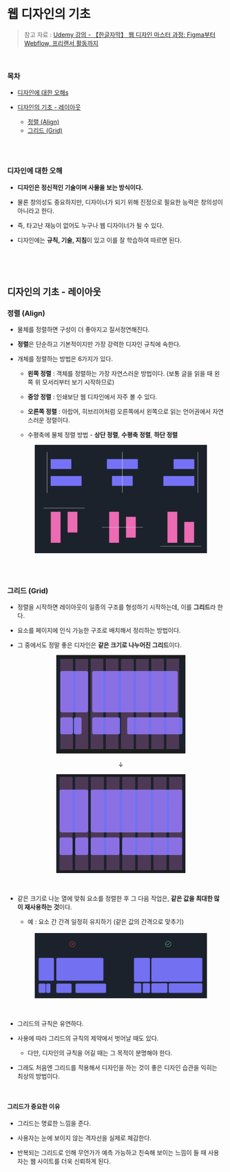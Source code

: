 # 웹 디자인의 기초

> 참고 자료 : <a href="https://www.udemy.com/course/web-design-figma-webflow-freelancing">Udemy 강의 - 【한글자막】 웹 디자인 마스터 과정: Figma부터 Webflow, 프리랜서 활동까지</a>

<br/>

### 목차

- <a href="https://github.com/SangYoonLee1231/TIL/blob/main/Web_Design/web_design_basic.md#%EB%94%94%EC%9E%90%EC%9D%B8%EC%97%90-%EB%8C%80%ED%95%9C-%EC%98%A4%ED%95%B4">디자인에 대한 오해s</a>
- <a href="https://github.com/SangYoonLee1231/TIL/blob/main/Web_Design/web_design_basic.md#%EB%94%94%EC%9E%90%EC%9D%B8%EC%9D%98-%EA%B8%B0%EC%B4%88---%EB%A0%88%EC%9D%B4%EC%95%84%EC%9B%83">디자인의 기초 - 레이아웃</a>

  - <a href="https://github.com/SangYoonLee1231/TIL/blob/main/Web_Design/web_design_basic.md#%EC%A0%95%EB%A0%AC-align">정렬 (Align)</a>
  - <a href="https://github.com/SangYoonLee1231/TIL/blob/main/Web_Design/web_design_basic.md#%EA%B7%B8%EB%A6%AC%EB%93%9C-grid">그리드 (Grid)</a>

<br/><br/>

### 디자인에 대한 오해

- <strong>디자인은 정신적인 기술이며 사물을 보는 방식이다.</strong>

- 물론 창의성도 중요하지만, 디자이너가 되기 위해 진정으로 필요한 능력은 창의성이 아니라고 한다.

- 즉, 타고난 재능이 없어도 누구나 웹 디자이너가 될 수 있다.

- 디자인에는 <strong>규칙, 기술, 지침</strong>이 있고 이를 잘 학습하여 따르면 된다.

<br/><br/><br/>

## 디자인의 기초 - 레이아웃

### 정렬 (Align)

- 물체를 정렬하면 구성이 더 좋아지고 질서정연해진다.

- <strong>정렬</strong>은 단순하고 기본적이지만 가장 강력한 디자인 규칙에 속한다.

- 개체를 정렬하는 방법은 6가지가 있다.

  - <strong>왼쪽 정렬</strong> : 객체를 정렬하는 가장 자연스러운 방법이다. (보통 글을 읽을 때 왼쪽 위 모서리부터 보기 시작하므로)

  - <strong>중앙 정렬</strong> : 인쇄보단 웹 디자인에서 자주 볼 수 있다.

  - <strong>오른쪽 정렬</strong> : 아랍어, 히브리어처럼 오른쪽에서 왼쪽으로 읽는 언어권에서 자연스러운 정렬이다.

  - 수평축에 물체 정렬 방법 - <strong>상단 정렬</strong>, <strong>수평축 정렬</strong>, <strong>하단 정렬</strong>

   <div align="center">

   <img src="img/align_methods.png" width="400">

   </div>

<br/><br/>

### 그리드 (Grid)

- 정렬을 시작하면 레이아웃이 일종의 구조를 형성하기 시작하는데, 이를 <strong>그리드</strong>라 한다.

- 요소를 페이지에 인식 가능한 구조로 배치해서 정리하는 방법이다.

- 그 중에서도 정말 좋은 디자인은 <strong>같은 크기로 나누어진 그리드</strong>이다.

  <div align="center">

  <img src="img/equal_sized_grid.png" width="300">

  ↓

  <img src="img/equally_sized_grid.png" width="300">

  </div>

<br/>

- 같은 크기로 나눈 열에 맞춰 요소를 정렬한 후 그 다음 작업은, <strong>같은 값을 최대한 많이 재사용하는 것</strong>이다.

  - 예 : 요소 간 간격 일정히 유지하기 (같은 값의 간격으로 맞추기)

  <br/>

  <div align="center">

  <img src="img/grid_setting_complete.png" width="400">

  </div>

<br/>

- 그리드의 규칙은 유연하다.

- 사용에 따라 그리드의 규칙의 제약에서 벗어날 때도 있다.

  - 다만, 디자인의 규칙을 어길 때는 그 목적이 분명해야 한다.

- 그래도 처음엔 그리드를 적용해서 디자인을 하는 것이 좋은 디자인 습관을 익히는 최상의 방법이다.

<br/>

#### 그리드가 중요한 이유

- 그리드는 명료한 느낌을 준다.

- 사용자는 눈에 보이지 않는 격자선을 실제로 체감한다.

- 반복되는 그리드로 인해 무언가가 예측 가능하고 친숙해 보이는 느낌이 들 때 사용자는 웹 사이트를 더욱 신뢰하게 된다.
